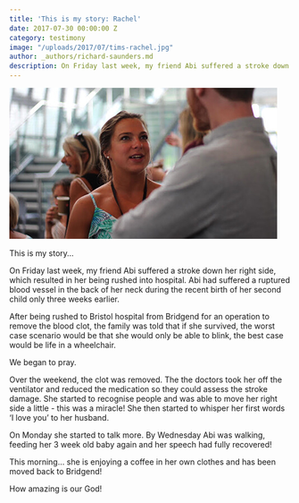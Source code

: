 ```yaml
---
title: 'This is my story: Rachel'
date: 2017-07-30 00:00:00 Z
category: testimony
image: "/uploads/2017/07/tims-rachel.jpg"
author: _authors/richard-saunders.md
description: On Friday last week, my friend Abi suffered a stroke down her right side, which resulted in her being rushed into hospital.
---
```


![A photo of Rachel with text of Revelation 12:11 overlaid](/uploads/2017/07/tims-rachel.jpg)

This is my story…

On Friday last week, my friend Abi suffered a stroke down her right side, which resulted in her being rushed into hospital. Abi had suffered a ruptured blood vessel in the back of her neck during the recent birth of her second child only three weeks earlier.

After being rushed to Bristol hospital from Bridgend for an operation to remove the blood clot, the family was told that if she survived, the worst case scenario would be that she would only be able to blink, the best case would be life in a wheelchair.

We began to pray.

Over the weekend, the clot was removed. The the doctors took her off the ventilator and reduced the medication so they could assess the stroke damage. She started to recognise people and was able to move her right side a little - this was a miracle!
She then started to whisper her first words ‘I love you’ to her husband.

On Monday she started to talk more. By Wednesday Abi was walking, feeding her 3 week old baby again and her speech had fully recovered!

This morning… she is enjoying a coffee in her own clothes and has been moved back to Bridgend!

How amazing is our God!
